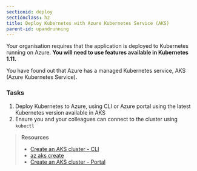 ```yaml
---
sectionid: deploy
sectionclass: h2
title: Deploy Kubernetes with Azure Kubernetes Service (AKS)
parent-id: upandrunning
---
```


Your organisation requires that the application is deployed to Kubernetes running on Azure. **You will need to use features available in Kubernetes 1.11.**

You have found out that Azure has a managed Kubernetes service, AKS (Azure Kubernetes Service).

### Tasks

1. Deploy Kubernetes to Azure, using CLI or Azure portal using the latest Kubernetes version available in AKS
2. Ensure you and your colleagues can connect to the cluster using `kubectl`

> **Resources**
> * [Create an AKS cluster - CLI](https://docs.microsoft.com/en-us/azure/aks/kubernetes-walkthrough?wt.mc_id=CSE_(433127))
> * [az aks create](https://docs.microsoft.com/en-us/cli/azure/aks?view=azure-cli-latest#az-aks-create?wt.mc_id=CSE_(433127))
> * [Create an AKS cluster - Portal](https://docs.microsoft.com/en-us/azure/aks/kubernetes-walkthrough-portal?wt.mc_id=CSE_(433127))